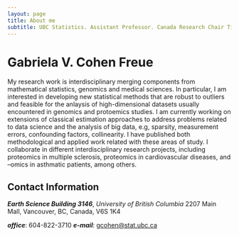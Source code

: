 ```yaml
---
layout: page
title: About me
subtitle: UBC Statistics. Assistant Professor. Canada Research Chair Tier 2.
---
```

# Gabriela V. Cohen Freue

My research work is interdisciplinary merging components from mathematical statistics, genomics and medical sciences. In particular, I am interested in developing new statistical methods that are robust to outliers and feasible for the anlaysis of high-dimensional datasets usually encountered in genomics and protoemics studies. I am currently working on extensions of classical estimation approaches to address problems related to data science and the analysis of big data, e.g, sparsity, measurement errors, confounding factors, collinearity. I have published both methodological and applied work related with these areas of study. I collaborate in different interdisciplinary research projects, including proteomics in multiple sclerosis, proteomics in cardiovascular diseases, and –omics in asthmatic patients, among others.


## Contact Information

***Earth Science Building 3146***, *University of British Columbia*
2207 Main Mall, Vancouver, BC, Canada, V6S 1K4

***office***: 604-822-3710
***e-mail***: gcohen@stat.ubc.ca
